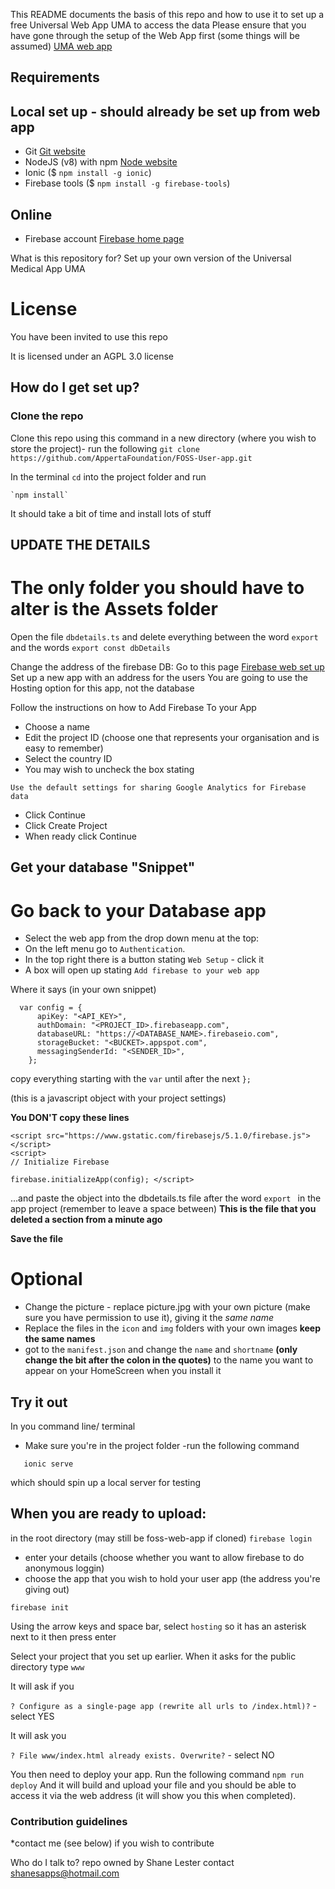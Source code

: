 This README documents the basis of this repo and how to use it to set up a free Universal Web App UMA to access the data 
Please ensure that you have gone through the setup of the Web App first (some things will be assumed)
[UMA web app](https://github.com/AppertaFoundation/FOSS-Medical-Web-App)

## Requirements
## Local set up - should already be set up from web app
- Git [Git website](https://git-scm.com/book/en/v2/Getting-Started-Installing-Git)
- NodeJS (v8) with npm [Node website](https://nodejs.org/en/)
- Ionic ($ `npm install -g ionic`)
- Firebase tools ($ `npm install -g firebase-tools`)
## Online
- Firebase account [Firebase home page](https://firebase.google.com/)


What is this repository for?
Set up your own version of the Universal Medical App UMA

# License
You have been invited to use this repo

It is licensed under an AGPL 3.0 license

## How do I get set up?

### Clone the repo
Clone this repo using this command in a new directory (where you wish to store the project)- run the following
`git clone https://github.com/AppertaFoundation/FOSS-User-app.git`


In the terminal `cd` into the project folder and run
~~~
`npm install`
~~~
It should take a bit of time and install lots of stuff

## UPDATE THE DETAILS

# The only folder you should have to alter is the Assets folder
Open the file `dbdetails.ts` and delete everything between the word `export` and the words `export const dbDetails`

Change the address of the firebase DB:
Go to this page
[Firebase web set up](https://firebase.google.com/docs/web/setup)
Set up a new app with an address for the users 
You are going to use the Hosting option for this app, not the database

Follow the instructions on how to Add Firebase To your App
- Choose a name
- Edit the project ID (choose one that represents your organisation and is easy to remember)
- Select the country ID
- You may wish to uncheck the box stating
~~~
Use the default settings for sharing Google Analytics for Firebase data
~~~
- Click Continue
- Click Create Project
- When ready click Continue

## Get your database "Snippet"
# Go back to your Database app
- Select the web app from the drop down menu at the top:
- On the left menu go to `Authentication`.
- In the top right there is a button stating
   `Web Setup` - click it
- A box will open up stating `Add firebase to your web app`

Where it says (in your own snippet)
~~~
  var config = {
      apiKey: "<API_KEY>",
      authDomain: "<PROJECT_ID>.firebaseapp.com",
      databaseURL: "https://<DATABASE_NAME>.firebaseio.com",
      storageBucket: "<BUCKET>.appspot.com",
      messagingSenderId: "<SENDER_ID>",
    };
~~~
  copy everything starting with  the `var` until after the next `};`
   
   (this is a javascript object with your project settings)

  **You DON'T copy these lines**
  ~~~
  <script src="https://www.gstatic.com/firebasejs/5.1.0/firebase.js"></script>
  <script>
  // Initialize Firebase
  ~~~
  `firebase.initializeApp(config); </script>` 

   ...and paste the object into the dbdetails.ts file after the word `export ` in the app project (remember to leave a space between)
   **This is the file that you deleted a section from a minute ago**

   **Save the file**   

   # Optional
   - Change the picture - replace picture.jpg with your own picture (make sure you have permission to use it), giving it the _same name_
   - Replace the files in the `icon` and `img` folders with your own images **keep the same names**
   - got to the `manifest.json` and change the `name` and `shortname` **(only change the bit after the colon in the quotes)** to the name you want to appear on your HomeScreen when you install it

   ## Try it out
   In you command line/ terminal
   - Make sure you're in the project folder
   -run the following command

~~~
   ionic serve
~~~

   which should spin up a local server for testing  


## When you are ready to upload:
in the root directory (may still be foss-web-app if cloned)
`firebase login`
- enter your details (choose whether you want to allow firebase to do anonymous loggin)
- choose the app that you wish to hold your user app (the address you're giving out)

`firebase init`

Using the arrow keys and space bar, select 
`hosting`
so it has an asterisk next to it then press enter

Select your project that you set up earlier.
When it asks for the public directory type 
`www`

It will ask if you

`? Configure as a single-page app (rewrite all urls to /index.html)?` -select YES

It will ask you 

`? File www/index.html already exists. Overwrite?` - select NO

You then need to deploy your app. Run the following command
`npm run deploy`
And it will build and upload your file and you should be able to access it via the web address (it will show you this when completed).
   

### Contribution guidelines
*contact me (see below) if you wish to contribute

Who do I talk to?
repo owned by Shane Lester contact shanesapps@hotmail.com
